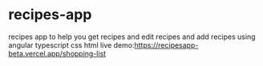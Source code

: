 # recipes-app
recipes app to help you get recipes and edit recipes and add recipes using angular typescript css html 
live demo:https://recipesapp-beta.vercel.app/shopping-list
